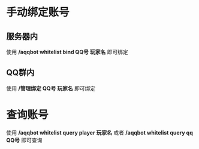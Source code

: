 # 手动绑定账号

## 服务器内
使用 **/aqqbot whitelist bind QQ号 玩家名** 即可绑定

## QQ群内
使用 **/管理绑定 QQ号 玩家名** 即可绑定

# 查询账号
使用 **/aqqbot whitelist query player 玩家名** 或者 **/aqqbot whitelist query qq QQ号** 即可查询